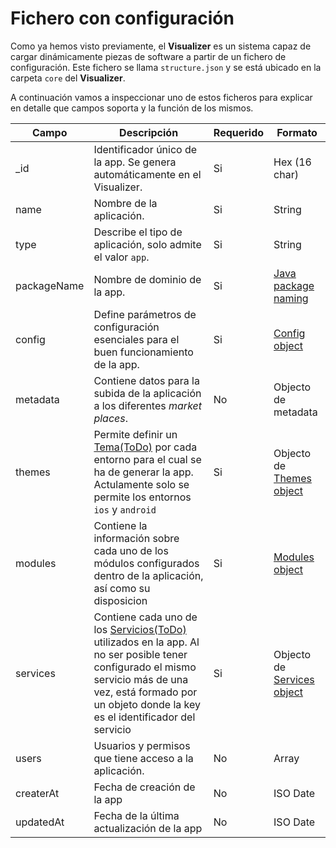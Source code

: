 # Fichero con configuración

Como ya hemos visto previamente, el **Visualizer** es un sistema capaz de cargar dinámicamente piezas de software a partir de un fichero de configuración. Este fichero se llama `structure.json` y se está ubicado en la carpeta `core` del **Visualizer**.

A continuación vamos a inspeccionar uno de estos ficheros para explicar en detalle que campos soporta y la función de los mismos.

| Campo | Descripción                                                                | Requerido | Formato       |
| ----- | -------------------------------------------------------------------------- | --------- | ------------- |
| _id   | Identificador único de la app. Se genera automáticamente en el Visualizer. | Si        | Hex (16 char) |
| name  | Nombre de la aplicación.                                                   | Si        | String        |
| type  | Describe el tipo de aplicación, solo admite el valor `app`.                | Si        | String        |
| packageName | Nombre de dominio de la app.                                         | Si        | [Java package naming](http://www.oracle.com/technetwork/java/codeconventions-135099.html) |
| config | Define parámetros de configuración esenciales para el buen funcionamiento de la app. | Si | [Config object](config-object.md) |
| metadata | Contiene datos para la subida de la aplicación a los diferentes *market places*.   | No | Objecto de metadata |
| themes | Permite definir un [Tema(ToDo)]() por cada entorno para el cual se ha de generar la app. Actulamente solo se permite los entornos `ios` y `android` | Si | Objecto de [Themes object](themes-object.md) |
| modules | Contiene la información sobre cada uno de los módulos configurados dentro de la aplicación, así como su disposicion | Si | [Modules object](modules-object.md) |
| services | Contiene cada uno de los [Servicios(ToDo)]() utilizados en la app. Al no ser posible tener configurado el mismo servicio más de una vez, está formado por un objeto donde la key es el identificador del servicio | Si | Objecto de [Services object](services-object.md) |
| users | Usuarios y permisos que tiene acceso a la aplicación.                      | No        | Array         |
| createrAt | Fecha de creación de la app                                            | No        | ISO Date      |
| updatedAt | Fecha de la última actualización de la app                             | No        | ISO Date      |

